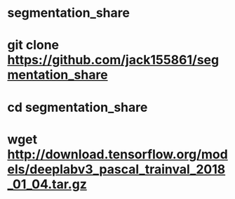 # segmentation_share

# git clone https://github.com/jack155861/segmentation_share
# cd segmentation_share
# wget http://download.tensorflow.org/models/deeplabv3_pascal_trainval_2018_01_04.tar.gz
